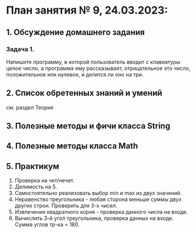 # План занятия № 9, 24.03.2023:

## 1. Обсуждение домашнего задания

### Задача 1. 
Напишите программу, в которой пользователь вводит с клавиатуры целое число, а программа ему рассказывает, 
отрицательное это число, положительное или нулевое, и делится ли оно на три.

## 2. Список обретенных знаний и умений
см. раздел Теория


## 3. Полезные методы и фичи класса String


## 4. Полезные методы класса Math


## 5. Практикум
1. Проверка на чет/нечет.
2. Делимость на 5.
3. Самостоятельно реализовать выбор min и max из двух значений.
4. Неравенство треугольника - любая сторона меньше суммы двух других строн. Проверить для 3-х чисел.
5. Извлечение квадратного корня - проверка данного числа на входе.
6. Вычислить 3-й угол треугольника, проверка данных на входе. Сумма углов тр-ка = 180.
